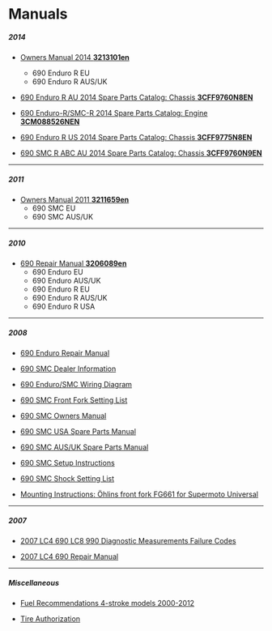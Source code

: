 Manuals
=======


##### 2014

* [Owners Manual 2014 **3213101en**](https://dl.dropboxusercontent.com/u/7810909/media/manuals/KTM690/2014/14_3213101_en_OM_9782c5.pdf)
    * 690 Enduro R EU
    * 690 Enduro R AUS/UK

* [690 Enduro R AU 2014 Spare Parts Catalog: Chassis **3CFF9760N8EN**](https://dl.dropboxusercontent.com/u/7810909/media/manuals/KTM690/2014/690ENDURO-R_CHASSIS_2014)

* [690 Enduro-R/SMC-R 2014 Spare Parts Catalog: Engine **3CM088526NEN**](https://dl.dropboxusercontent.com/u/7810909/media/manuals/KTM690/2014/2014%20KTM%20690%20ENDURO%20R%20ENGINE.pdf)

* [690 Enduro R US 2014 Spare Parts Catalog: Chassis **3CFF9775N8EN**](https://dl.dropboxusercontent.com/u/7810909/media/manuals/KTM690/2014/2014%20KTM%20690%20ENDURO%20R%20FRAME%20MANUAL.pdf)

* [690 SMC R ABC AU 2014 Spare Parts Catalog: Chassis **3CFF9760N9EN**](https://dl.dropboxusercontent.com/u/7810909/media/manuals/KTM690/2014/690SMC-R_CHASSIS_2014.pdf)

----

##### 2011

* [Owners Manual 2011 **3211659en**](https://dl.dropboxusercontent.com/u/7810909/media/manuals/KTM690/2011/KTM%20690%20SMC%20Manual.pdf)
    * 690 SMC EU
    * 690 SMC AUS/UK

----

##### 2010

* [690 Repair Manual **3206089en**](https://dl.dropboxusercontent.com/u/7810909/media/manuals/KTM690/2010/690e10%20repair%20manual.pdf)
    * 690 Enduro EU
    * 690 Enduro AUS/UK
    * 690 Enduro R EU
    * 690 Enduro R AUS/UK
    * 690 Enduro R USA

----

##### 2008

* [690 Enduro Repair Manual](https://dl.dropboxusercontent.com/u/7810909/media/manuals/KTM690/2008/2008_690Enduro_Repair_Manual.pdf)

* [690 SMC Dealer Information](https://dl.dropboxusercontent.com/u/7810909/media/manuals/KTM690/2008/2008_690SMC_Dealer_Booklet.pdf)

* [690 Enduro/SMC Wiring Diagram](https://dl.dropboxusercontent.com/u/7810909/media/manuals/KTM690/2008/2008_690SMC_Enduro_Wiring_Diagram_9760H4_WD_EN.pdf)

* [690 SMC Front Fork Setting List](https://dl.dropboxusercontent.com/u/7810909/media/manuals/KTM690/2008/2008_690SMC_Front_Fork_Setting_List.pdf)

* [690 SMC Owners Manual](https://dl.dropboxusercontent.com/u/7810909/media/manuals/KTM690/2008/2008_690SMC_Manual_9703H4_OM_EN.pdf)

* [690 SMC USA Spare Parts Manual](https://dl.dropboxusercontent.com/u/7810909/media/manuals/KTM690/2008/2008_690SMC_Parts_AUS_UK_9760H4_SMC_EN.pdf)

* [690 SMC AUS/UK Spare Parts Manual](https://dl.dropboxusercontent.com/u/7810909/media/manuals/KTM690/2008/2008_690SMC_Parts.pdf)

* [690 SMC Setup Instructions](https://dl.dropboxusercontent.com/u/7810909/media/manuals/KTM690/2008/2008_690SMC_Setup_Instructions_9760H4_SUI_EN.pdf)

* [690 SMC Shock Setting List](https://dl.dropboxusercontent.com/u/7810909/media/manuals/KTM690/2008/2008_690SMC_Shock_Setting_List.pdf)

* [Mounting Instructions: Öhlins front fork FG661 for Supermoto Universal](https://dl.dropboxusercontent.com/u/7810909/media/manuals/KTM690/2008/Ohlins_MI_FG661.pdf)

----

##### 2007

* [2007 LC4 690 LC8 990 Diagnostic Measurements Failure Codes](https://dl.dropboxusercontent.com/u/7810909/media/manuals/KTM690/2007/2007_LC4_690_LC8_990_Diagnostic_Measurements_Failure_Codes.pdf)

* [2007 LC4 690 Repair Manual](https://dl.dropboxusercontent.com/u/7810909/media/manuals/KTM690/2007/2007_LC4_690_Repair_Manual.pdf)

----

##### Miscellaneous

* [Fuel Recommendations 4-stroke models 2000-2012](https://dl.dropboxusercontent.com/u/7810909/media/manuals/KTM690/Kraftstoffempfehlung_02-2012_EN_01.pdf)

* [Tire Authorization](https://dl.dropboxusercontent.com/u/7810909/media/manuals/KTM690/Reifenfreigaben_EN_07-2012_gh_01.pdf)

